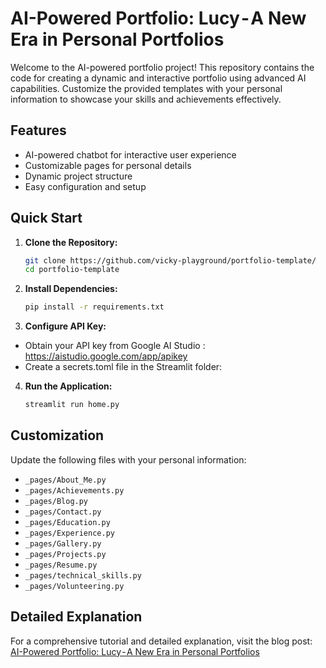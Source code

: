 # AI-Powered Portfolio: Lucy - A New Era in Personal Portfolios

Welcome to the AI-powered portfolio project! This repository contains the code for creating a dynamic and interactive portfolio using advanced AI capabilities. Customize the provided templates with your personal information to showcase your skills and achievements effectively.

## Features

- AI-powered chatbot for interactive user experience
- Customizable pages for personal details
- Dynamic project structure
- Easy configuration and setup

## Quick Start

1. **Clone the Repository:**
   ```sh
   git clone https://github.com/vicky-playground/portfolio-template/
   cd portfolio-template
   
2. **Install Dependencies:**
   ```sh
   pip install -r requirements.txt
3. **Configure API Key:**

 - Obtain your API key from Google AI Studio : https://aistudio.google.com/app/apikey
 - Create a secrets.toml file in the Streamlit folder:
4. **Run the Application:**
   ```sh
   streamlit run home.py
## Customization

Update the following files with your personal information:

- `_pages/About_Me.py`
- `_pages/Achievements.py`
- `_pages/Blog.py`
- `_pages/Contact.py`
- `_pages/Education.py`
- `_pages/Experience.py`
- `_pages/Gallery.py`
- `_pages/Projects.py`
- `_pages/Resume.py`
- `_pages/technical_skills.py`
- `_pages/Volunteering.py`

## Detailed Explanation

For a comprehensive tutorial and detailed explanation, visit the blog post:  
[AI-Powered Portfolio: Lucy - A New Era in Personal Portfolios](https://rishirajsharma-portfolio.streamlit.app/)
